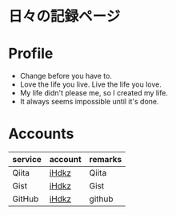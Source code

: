 # 日々の記録ページ
# Profile
* Change before you have to.
* Love the life you live. Live the life you love.
* My life didn't please me, so I created my life.
* It always seems impossible until it's done.

# Accounts

|service|account|remarks|
|:---|:---|:---|
|Qiita|[iHdkz](https://qiita.com/iHdkz)|Qiita|
|Gist|[iHdkz](https://gist.github.com/iHdkz)|Gist|
|GitHub|[iHdkz](https://github.com/iHdkz)|github|

